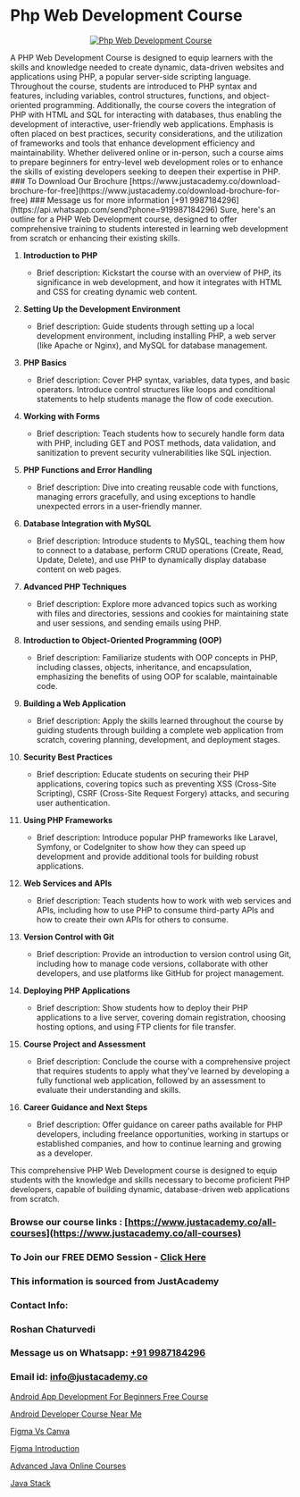 # Php Web Development Course

<p align="center">
  <a href="https://justacademy.co/course-detail/php-training">
    <img src="https://justacademy.co/storage2/course_image/1676637155_course_image.webp" alt="Php Web Development Course">
  </a>
</p>
A PHP Web Development Course is designed to equip learners with the skills and knowledge needed to create dynamic, data-driven websites and applications using PHP, a popular server-side scripting language. Throughout the course, students are introduced to PHP syntax and features, including variables, control structures, functions, and object-oriented programming. Additionally, the course covers the integration of PHP with HTML and SQL for interacting with databases, thus enabling the development of interactive, user-friendly web applications. Emphasis is often placed on best practices, security considerations, and the utilization of frameworks and tools that enhance development efficiency and maintainability. Whether delivered online or in-person, such a course aims to prepare beginners for entry-level web development roles or to enhance the skills of existing developers seeking to deepen their expertise in PHP.
### To Download Our Brochure [https://www.justacademy.co/download-brochure-for-free](https://www.justacademy.co/download-brochure-for-free)
### Message us for more information [+91 9987184296](https://api.whatsapp.com/send?phone=919987184296)
Sure, here's an outline for a PHP Web Development course, designed to offer comprehensive training to students interested in learning web development from scratch or enhancing their existing skills.

1) **Introduction to PHP**
   - Brief description: Kickstart the course with an overview of PHP, its significance in web development, and how it integrates with HTML and CSS for creating dynamic web content.

2) **Setting Up the Development Environment**
   - Brief description: Guide students through setting up a local development environment, including installing PHP, a web server (like Apache or Nginx), and MySQL for database management.

3) **PHP Basics**
   - Brief description: Cover PHP syntax, variables, data types, and basic operators. Introduce control structures like loops and conditional statements to help students manage the flow of code execution.

4) **Working with Forms**
   - Brief description: Teach students how to securely handle form data with PHP, including GET and POST methods, data validation, and sanitization to prevent security vulnerabilities like SQL injection.

5) **PHP Functions and Error Handling**
   - Brief description: Dive into creating reusable code with functions, managing errors gracefully, and using exceptions to handle unexpected errors in a user-friendly manner.

6) **Database Integration with MySQL**
   - Brief description: Introduce students to MySQL, teaching them how to connect to a database, perform CRUD operations (Create, Read, Update, Delete), and use PHP to dynamically display database content on web pages.

7) **Advanced PHP Techniques**
   - Brief description: Explore more advanced topics such as working with files and directories, sessions and cookies for maintaining state and user sessions, and sending emails using PHP.

8) **Introduction to Object-Oriented Programming (OOP)**
   - Brief description: Familiarize students with OOP concepts in PHP, including classes, objects, inheritance, and encapsulation, emphasizing the benefits of using OOP for scalable, maintainable code.

9) **Building a Web Application**
   - Brief description: Apply the skills learned throughout the course by guiding students through building a complete web application from scratch, covering planning, development, and deployment stages.

10) **Security Best Practices**
    - Brief description: Educate students on securing their PHP applications, covering topics such as preventing XSS (Cross-Site Scripting), CSRF (Cross-Site Request Forgery) attacks, and securing user authentication.

11) **Using PHP Frameworks**
    - Brief description: Introduce popular PHP frameworks like Laravel, Symfony, or CodeIgniter to show how they can speed up development and provide additional tools for building robust applications.

12) **Web Services and APIs**
    - Brief description: Teach students how to work with web services and APIs, including how to use PHP to consume third-party APIs and how to create their own APIs for others to consume.

13) **Version Control with Git**
    - Brief description: Provide an introduction to version control using Git, including how to manage code versions, collaborate with other developers, and use platforms like GitHub for project management.

14) **Deploying PHP Applications**
    - Brief description: Show students how to deploy their PHP applications to a live server, covering domain registration, choosing hosting options, and using FTP clients for file transfer.

15) **Course Project and Assessment**
    - Brief description: Conclude the course with a comprehensive project that requires students to apply what they've learned by developing a fully functional web application, followed by an assessment to evaluate their understanding and skills.

16) **Career Guidance and Next Steps**
    - Brief description: Offer guidance on career paths available for PHP developers, including freelance opportunities, working in startups or established companies, and how to continue learning and growing as a developer.

This comprehensive PHP Web Development course is designed to equip students with the knowledge and skills necessary to become proficient PHP developers, capable of building dynamic, database-driven web applications from scratch.

### Browse our course links : [https://www.justacademy.co/all-courses](https://www.justacademy.co/all-courses) 
### To Join our FREE DEMO Session - [Click Here](https://www.justacademy.co/register-for-course-demo)


### This information is sourced from JustAcademy
### Contact Info:
### Roshan Chaturvedi
### Message us on Whatsapp: [+91 9987184296](https://api.whatsapp.com/send?phone=919987184296)
### Email id: [info@justacademy.co](mailto:info@justacademy.co)
                
[Android App Development For Beginners Free Course](https://www.linkedin.com/pulse/android-app-development-beginners-free-course-ychkc/)

[Android Developer Course Near Me](https://www.linkedin.com/pulse/android-developer-course-near-me-justacademy-mumbai-pi01f/)

[Figma Vs Canva](https://medium.com/@mahi3106/figma-vs-canva-f2502dd66d64)

[Figma Introduction](https://medium.com/@kumarishimmi99/figma-introduction-0c3b3824347e)

[Advanced Java Online Courses](https://justacademyin.github.io/justacademy/advanced-java-online-courses)

[Java Stack](https://justacademyin.github.io/justacademy/java-stack)

